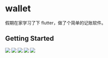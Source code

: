 # wallet

假期在家学习了下 flutter，做了个简单的记账软件。

## Getting Started

![](demo/0.jpeg)
![](demo/1.jpeg)
![](demo/2.jpeg)
![](demo/3.jpeg)
![](demo/4.jpeg)
